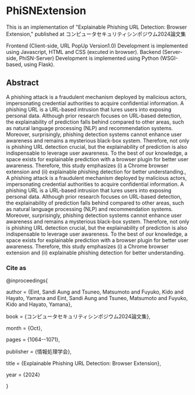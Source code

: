 # PhiSNExtension
This is an implementation of "Explainable Phishing URL Detection: Browser Extension," published at コンピュータセキュリティシンポジウム2024論文集

Frontend (Client-side, URL PopUp Version1.0) Development is implemented using Javascript, HTML and CSS (excuted in browser).
Backend (Server-side, PhiSN-Server) Development is implemented using Python (WSGI-based, using Flask).

## Abstract
A phishing attack is a fraudulent mechanism deployed by malicious actors, impersonating credential authorities to acquire confidential information. A phishing URL is a URL-based intrusion that lures users into exposing personal data. Although prior research focuses on URL-based detection, the explainability of prediction falls behind compared to other areas, such as natural language processing (NLP) and recommendation systems. Moreover, surprisingly, phishing detection systems cannot enhance user awareness and remains a mysterious black-box system. Therefore, not only is phishing URL detection crucial, but the explainability of prediction is also indispensable to leverage user awareness. To the best of our knowledge, a space exists for explainable prediction with a browser plugin for better user awareness. Therefore, this study emphasizes (i) a Chrome browser extension and (ii) explainable phishing detection for better understanding., A phishing attack is a fraudulent mechanism deployed by malicious actors, impersonating credential authorities to acquire confidential information. A phishing URL is a URL-based intrusion that lures users into exposing personal data. Although prior research focuses on URL-based detection, the explainability of prediction falls behind compared to other areas, such as natural language processing (NLP) and recommendation systems. Moreover, surprisingly, phishing detection systems cannot enhance user awareness and remains a mysterious black-box system. Therefore, not only is phishing URL detection crucial, but the explainability of prediction is also indispensable to leverage user awareness. To the best of our knowledge, a space exists for explainable prediction with a browser plugin for better user awareness. Therefore, this study emphasizes (i) a Chrome browser extension and (ii) explainable phishing detection for better understanding.

### Cite as 
@inproceedings{

 author = {Eint, Sandi Aung and Tsuneo, Matsumoto and Fuyuko, Kido and Hayato, Yamana and Eint, Sandi Aung and Tsuneo, Matsumoto and Fuyuko, Kido and Hayato, Yamana},
 
 book = {コンピュータセキュリティシンポジウム2024論文集},
 
 month = {Oct},

 pages = {1064--1071},
 
 publisher = {情報処理学会},
 
 title = {Explainable Phishing URL Detection: Browser Extension},
 
 year = {2024}
 
}
